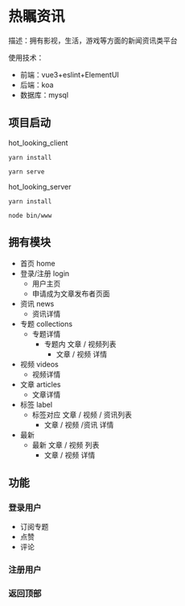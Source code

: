 # 热瞩资讯
描述：拥有影视，生活，游戏等方面的新闻资讯类平台

使用技术：

* 前端：vue3+eslint+ElementUI
* 后端：koa
* 数据库：mysql

## 项目启动
hot_looking_client
```text
yarn install

yarn serve
```

hot_looking_server
```text
yarn install

node bin/www
```

## 拥有模块

* 首页 home
* 登录/注册 login
  * 用户主页
  * 申请成为文章发布者页面
* 资讯 news
  * 资讯详情
* 专题 collections
  * 专题详情
    * 专题内 文章 / 视频列表
      * 文章 / 视频 详情
* 视频 videos
  * 视频详情
* 文章 articles
  * 文章详情
* 标签 label
  * 标签对应 文章 / 视频 / 资讯列表
    * 文章 / 视频 /资讯 详情
* 最新
  * 最新 文章 / 视频 列表
    * 文章 / 视频 详情

  
## 功能

### 登录用户

* 订阅专题
* 点赞
* 评论

### 注册用户

### 返回顶部

